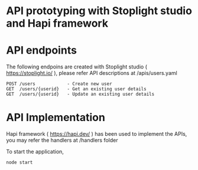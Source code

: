 # API prototyping with Stoplight studio and Hapi framework

# API endpoints

The following endpoins are created with Stoplight studio ( https://stoplight.io/ ), please refer API descriptions at /apis/users.yaml

```
POST /users            - Create new user
GET  /users/{userid}   - Get an existing user details
GET  /users/{userid}   - Update an existing user details

```


# API Implementation

Hapi framework ( https://hapi.dev/ ) has been used to implement the APIs, you may refer the handlers at /handlers folder 

To start the application,

```
node start
```

